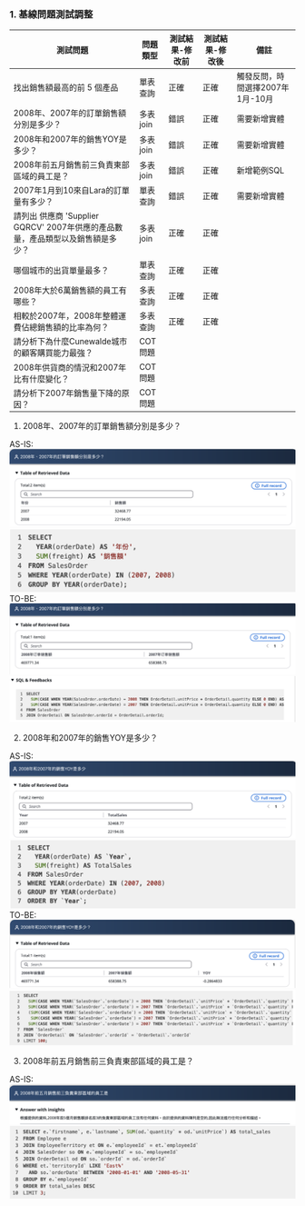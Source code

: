 ### 1. 基線問題測試調整
| 測試問題 | 問題類型 | 測試結果-修改前 | 測試結果-修改後 | 備註  | 
| -------- | -------- | -------- | -------- | -------- | 
| 找出銷售額最高的前 5 個產品 | 單表查詢 | 正確 | 正確 | 觸發反問，時間選擇2007年1月-10月 | 
| 2008年、2007年的訂單銷售額分別是多少？ | 多表join | 錯誤 | 正確 | 需要新增實體 | 
| 2008年和2007年的銷售YOY是多少？ | 多表join | 錯誤 | 正確 | 需要新增實體 | 
| 2008年前五月銷售前三負責東部區域的員工是？ | 多表join | 錯誤 | 正確 | 新增範例SQL | 
| 2007年1月到10來自Lara的訂單量有多少？ | 單表查詢 | 錯誤 | 正確 | 需要新增實體 | 
|  請列出 供應商 'Supplier GQRCV' 2007年供應的產品數量，產品類型以及銷售額是多少？ | 多表join | 正確 | 正確 |  | 
| 哪個城市的出貨單量最多？ | 單表查詢 | 正確 | 正確 |  | 
| 2008年大於6萬銷售額的員工有哪些？ | 多表查詢 | 正確 | 正確 |  | 
| 相較於2007年，2008年整體運費佔總銷售額的比率為何？ | 多表查詢 | 正確 | 正確 |  | 
| 請分析下為什麼Cunewalde城市的顧客購買能力最強？ | COT問題 |  |  |  | 
| 2008年供貨商的情況和2007年比有什麼變化？ | COT問題 |  |  |  | 
| 請分析下2007年銷售量下降的原因？ | COT問題 |  |  |  | 

1. 2008年、2007年的訂單銷售額分別是多少？

AS-IS:
![image](images/a2-1.png)
![image](images/a2-2.png)
TO-BE:
![image](images/n2-1.png)
![image](images/n2-2.png)

2. 2008年和2007年的銷售YOY是多少？

AS-IS:
![image](images/a3-1.png)
![image](images/a3-2.png)
TO-BE:
![image](images/n3-1.png)
![image](images/n3-2.png)

3. 2008年前五月銷售前三負責東部區域的員工是？

AS-IS:
![image](images/a4-1.png)
![image](images/a4-2.png)
